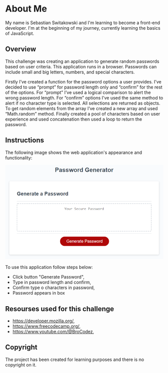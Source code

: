 # About Me
My name is Sebastian Switakowski and I'm learning to become a front-end developer. I'm at the beginning of my journey, currently learning the basics of JavaScript.

## Overview

This challenge was creating an application to generate random passwords based on user criteria. This application runs in a browser. Passwords can include small and big letters, numbers, and special characters.

Firstly I’ve created a function for the password options a user provides. I’ve decided to use “prompt” for password length only and “confirm” for the rest of the options. For “prompt” I’ve used a logical comparison to alert the wrong password length. For “confirm” options I’ve used the same method to alert if no character type is selected. All selections are returned as objects. To get random elements from the array I’ve created a new array and used “Math.random” method. Finally created a pool of characters based on user experience and used concatenation then used a loop to return the password.


## Instructions

The following image shows the web application's appearance and functionality:

![password generator demo](./assets/05-javascript-challenge-demo.png)

To use this application follow steps below:
* Click button "Generate Password",
* Type in password length and confirm,
* Confirm type o characters in password,
* Password appears in box


## Resourses used for this challenge

 - https://developer.mozilla.org/,
 - https://www.freecodecamp.org/,
 - https://www.youtube.com/@BroCodez,

 ## Copyright
 The project has been created for learning purposes and there is no copyright on it.

